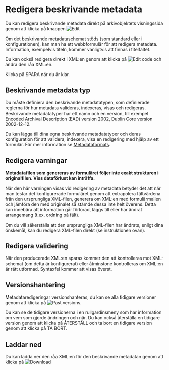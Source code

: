 # Redigera beskrivande metadata

Du kan redigera beskrivande metadata direkt på arkivobjektets visningssida genom att klicka på knappen ![Edit](images/md_edit.png "Redigera metadata")

Om det beskrivande metadataschemat stöds (som standard eller i konfigurationen), kan man ha ett webbformulär för att redigera metadata. Information, exempelvis titeln, kommer vanligtvis att finnas i titelfältet.

Du kan också redigera direkt i XML:en genom att klicka på ![Edit code](images/md_edit_code.png "Redigera XML metadata") och ändra den råa XML:en.

Klicka på SPARA när du är klar.

## Beskrivande metadata typ

Du måste definiera den beskrivande metadatatypen, som definierade reglerna för hur metadata valideras, indexeras, visas och redigeras. Beskrivande metadatatyper har ett namn och en version, till exempel Encoded Archival Description (EAD) version 2002, Dublin Core version 2002-12-12.

Du kan lägga till dina egna beskrivande metadatatyper och deras konfiguration för att validera, indexera, visa en redigering med hjälp av ett formulär. För mer information se [Metadataformats](Metadata_Formats.md).

## Redigera varningar

**Metadatafilen som genereras av formuläret följer inte exakt strukturen i originalfilen. Viss dataförlust kan inträffa.**

När den här varningen visas vid redigering av metadata betyder det att när man testar det konfigurerade formuläret genom att extrapolera fältvärdena från den ursprungliga XML-filen, generera om XML:en med formulärmallen och jämföra den med originalet så stämde dessa inte helt överens. Detta kan innebära att information går förlorad, läggs till eller har ändrat arrangemang (t.ex. ordning på fält).

Om du vill säkerställa att den ursprungliga XML-filen har ändrats, enligt dina önskemål, kan du redigera XML-filen direkt (se instruktionen ovan).

## Redigera validering

När den producerade XML:en sparas kommer den att kontrolleras mot XML-schemat (om detta är konfigurerat) eller åtminstone kontrolleras om XML:en är rätt utformad. Syntaxfel kommer att visas överst.

## Versionshantering

Metadataredigeringar versionshanteras, du kan se alla tidigare versioner genom att klicka på ![Past versions](images/md_versions.png "Tidigare versioner av beskr. metadata").

Du kan se de tidigare versionerna i en rullgardinsmeny som har information om vem som gjorde ändringen och när. Du kan också återställa en tidigare version genom att klicka på ÅTERSTÄLL och ta bort en tidigare version genom att klicka på TA BORT.

## Laddar ned

Du kan ladda ner den råa XML:en för den beskrivande metadatan genom att klicka på ![Download](images/md_download.png "Ladda ned beskr. metadata")

